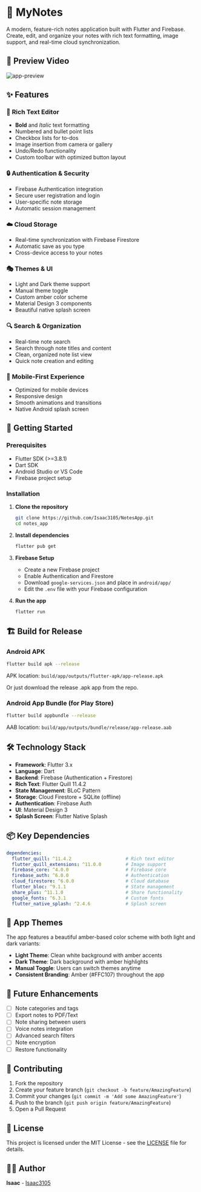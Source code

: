 # 📝 MyNotes

A modern, feature-rich notes application built with Flutter and Firebase. Create, edit, and organize your notes with rich text formatting, image support, and real-time cloud synchronization.

## 📱 Preview Video

![app-preview](https://github.com/user-attachments/assets/bf16adc2-6f18-474e-9315-ff00815dd62c)

## ✨ Features

### 🎨 **Rich Text Editor**
- **Bold** and *Italic* text formatting
- Numbered and bullet point lists
- Checkbox lists for to-dos
- Image insertion from camera or gallery
- Undo/Redo functionality
- Custom toolbar with optimized button layout

### 🔒 **Authentication & Security**
- Firebase Authentication integration
- Secure user registration and login
- User-specific note storage
- Automatic session management

### ☁️ **Cloud Storage**
- Real-time synchronization with Firebase Firestore
- Automatic save as you type
- Cross-device access to your notes

### 🎭 **Themes & UI**
- Light and Dark theme support
- Manual theme toggle
- Custom amber color scheme
- Material Design 3 components
- Beautiful native splash screen

### 🔍 **Search & Organization**
- Real-time note search
- Search through note titles and content
- Clean, organized note list view
- Quick note creation and editing

### 📱 **Mobile-First Experience**
- Optimized for mobile devices
- Responsive design
- Smooth animations and transitions
- Native Android splash screen

## 🚀 Getting Started

### Prerequisites
- Flutter SDK (>=3.8.1)
- Dart SDK
- Android Studio or VS Code
- Firebase project setup

### Installation

1. **Clone the repository**
   ```bash
   git clone https://github.com/Isaac3105/NotesApp.git
   cd notes_app
   ```

2. **Install dependencies**
   ```bash
   flutter pub get
   ```

3. **Firebase Setup**
   - Create a new Firebase project
   - Enable Authentication and Firestore
   - Download `google-services.json` and place in `android/app/`
   - Edit the `.env` file with your Firebase configuration

4. **Run the app**
   ```bash
   flutter run
   ```

## 🏗️ Build for Release

### Android APK
```bash
flutter build apk --release
```
APK location: `build/app/outputs/flutter-apk/app-release.apk`

Or just download the release .apk app from the repo.

### Android App Bundle (for Play Store)
```bash
flutter build appbundle --release
```
AAB location: `build/app/outputs/bundle/release/app-release.aab`

## 🛠️ Technology Stack

- **Framework**: Flutter 3.x
- **Language**: Dart
- **Backend**: Firebase (Authentication + Firestore)
- **Rich Text**: Flutter Quill 11.4.2
- **State Management**: BLoC Pattern
- **Storage**: Cloud Firestore + SQLite (offline)
- **Authentication**: Firebase Auth
- **UI**: Material Design 3
- **Splash Screen**: Flutter Native Splash

## 📦 Key Dependencies

```yaml
dependencies:
  flutter_quill: ^11.4.2                    # Rich text editor
  flutter_quill_extensions: ^11.0.0         # Image support
  firebase_core: ^4.0.0                     # Firebase core
  firebase_auth: ^6.0.0                     # Authentication
  cloud_firestore: ^6.0.0                   # Cloud database
  flutter_bloc: ^9.1.1                      # State management
  share_plus: ^11.1.0                       # Share functionality
  google_fonts: ^6.3.1                      # Custom fonts
  flutter_native_splash: ^2.4.6             # Splash screen
```

## 🎨 App Themes

The app features a beautiful amber-based color scheme with both light and dark variants:

- **Light Theme**: Clean white background with amber accents
- **Dark Theme**: Dark background with amber highlights
- **Manual Toggle**: Users can switch themes anytime
- **Consistent Branding**: Amber (#FFC107) throughout the app



## 🚧 Future Enhancements

- [ ] Note categories and tags
- [ ] Export notes to PDF/Text
- [ ] Note sharing between users
- [ ] Voice notes integration
- [ ] Advanced search filters
- [ ] Note encryption
- [ ] Restore functionality

## 🤝 Contributing

1. Fork the repository
2. Create your feature branch (`git checkout -b feature/AmazingFeature`)
3. Commit your changes (`git commit -m 'Add some AmazingFeature'`)
4. Push to the branch (`git push origin feature/AmazingFeature`)
5. Open a Pull Request

## 📄 License

This project is licensed under the MIT License - see the [LICENSE](LICENSE) file for details.

## 👨‍💻 Author

**Isaac** - [Isaac3105](https://github.com/Isaac3105)

